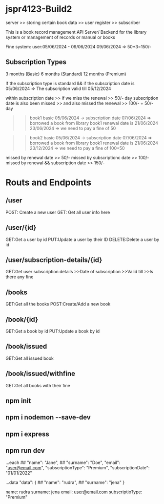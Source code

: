 # jspr4123-Build2

server  >> storing certain book data
        >> user register 
        >> subscriber


This is a book record management API Server/ Backend for the library system or management of records or manual or books

Fine system:
user:05/06/2024 - 09/06/2024
09/06/2024 => 50*3=150/-


## Subscription Types
3 months (Basic)
6 months (Standard)
12 months (Premium)

If the subscription type is standard && if the subscription date is 05/06/2024
=> The subscription valid till 05/12/2024

within subscription date >> if we miss the renewal >> 50/- day
subscription date is also been missed >> and also missed the renewal >> 100/- + 50/- day


>> book1 
>> basic 
>> 05/06/2024 -> subscription date
>> 07/06/2024 => borrowed a book from library 
>> book1 renewal date is 21/06/2024
>>23/06/2024 => we need to pay a fine of 50


>> book2 
>> basic 
>> 05/06/2024 -> subscription date
>> 07/06/2024 => borrowed a book from library 
>> book1 renewal date is 21/06/2024
>>23/12/2024 => we need to pay a fine of 100+50


missed by renewal date >> 50/-
missed by subscriptionc date >> 100/-
missed by renewal && subscription date >> 150/-





# Routs and Endpoints 

## /user
POST: Create a new user
GET: Get all user info here

## /user/{id}
GET:Get a user by id
PUT:Update a user by their ID
DELETE:Delete a user by id

## /user/subscription-details/{id}
GET:Get user subscription details 
        >>Date of subscription 
        >>Valid till
        >>Is there any fine

## /books
GET:Get all the books
POST:Create/Add a new book

## /book/{id}
GET:Get a book by id
PUT:Update a book by id

## /book/issued 
GET:Get all issued book

## /book/issued/withfine
GET:Get all books with their fine




## npm init 
## npm i nodemon --save-dev
## npm i express 
## npm run dev



...each
     ## "name": "Jane",
     ## "surname": "Doe",
      "email": "user@email.com",
      "subscriptionType": "Premium",
      "subscriptionDate": "01/01/2022"


...data
  "data": {
    ## "name": "rudra",
    ## "surname": "jena"
  }

name: rudra
surname: jena
email: user@email.com
subscriptioType: "Premium"
